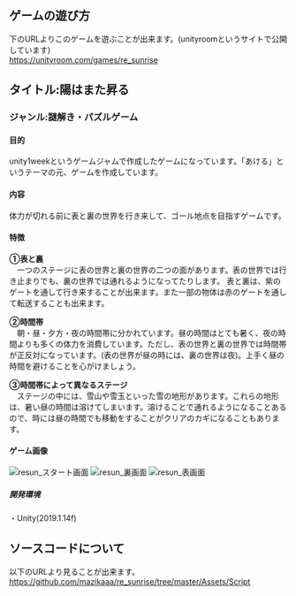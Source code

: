 ## ゲームの遊び方
下のURLよりこのゲームを遊ぶことが出来ます。(unityroomというサイトで公開しています)  
https://unityroom.com/games/re_sunrise

## タイトル:陽はまた昇る
### ジャンル:謎解き・パズルゲーム

#### 目的
unity1weekというゲームジャムで作成したゲームになっています。「あける」というテーマの元、ゲームを作成しています。

#### 内容
体力が切れる前に表と裏の世界を行き来して、ゴール地点を目指すゲームです。  

#### 特徴
**➀表と裏**  
　一つのステージに表の世界と裏の世界の二つの面があります。表の世界では行き止まりでも、裏の世界では通れるようになってたりします。
表と裏は、紫のゲートを通して行き来することが出来ます。また一部の物体は赤のゲートを通して転送することも出来ます。

**➁時間帯**  
　朝・昼・夕方・夜の時間帯に分かれています。昼の時間はとても暑く、夜の時間よりも多くの体力を消費しています。ただし、表の世界と裏の世界では時間帯が正反対になっています。(表の世界が昼の時には、裏の世界は夜)。上手く昼の時間を避けることを心がけましょう。

**➂時間帯によって異なるステージ**  
　ステージの中には、雪山や雪玉といった雪の地形があります。これらの地形は、暑い昼の時間は溶けてしまいます。溶けることで通れるようになることあるので、時には昼の時間でも移動をすることがクリアのカギになることもあります。


#### ゲーム画像  
![resun_スタート画面](https://user-images.githubusercontent.com/45326553/106386803-176ed980-641a-11eb-9768-2ec93d0b9f99.png)
![resun_裏画面](https://user-images.githubusercontent.com/45326553/106386806-18077000-641a-11eb-8159-9d4420bb82b7.png)
![resun_表画面](https://user-images.githubusercontent.com/45326553/106386807-18a00680-641a-11eb-9e68-9d45bb6f1783.png)
  
  ##### 開発環境
  ・Unity(2019.1.14f)  
  
  ## ソースコードについて
以下のURLより見ることが出来ます。  
https://github.com/mazikaaa/re_sunrise/tree/master/Assets/Script
